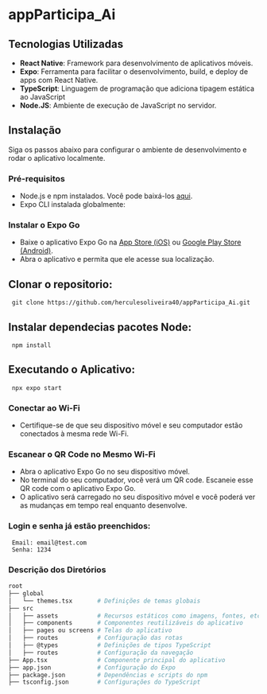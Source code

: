 # appParticipa_Ai

## Tecnologias Utilizadas

- **React Native**: Framework para desenvolvimento de aplicativos móveis.
- **Expo**: Ferramenta para facilitar o desenvolvimento, build, e deploy de apps com React Native.
- **TypeScript**: Linguagem de programação que adiciona tipagem estática ao JavaScript
- **Node.JS**: Ambiente de execução de JavaScript no servidor.

## Instalação

Siga os passos abaixo para configurar o ambiente de desenvolvimento e rodar o aplicativo localmente.

### Pré-requisitos

- Node.js e npm instalados. Você pode baixá-los [aqui](https://nodejs.org/).
- Expo CLI instalada globalmente:



### Instalar o Expo Go

- Baixe o aplicativo Expo Go na [App Store (iOS)](https://apps.apple.com/app/expo-go/id982107779) ou [Google Play Store (Android)](https://play.google.com/store/apps/details?id=host.exp.exponent).
- Abra o aplicativo e permita que ele acesse sua localização.


## Clonar o repositorio: 
```
 git clone https://github.com/herculesoliveira40/appParticipa_Ai.git
```

## Instalar dependecias pacotes Node:
```
 npm install
```

## Executando o Aplicativo:
```
 npx expo start
```

### Conectar ao Wi-Fi

- Certifique-se de que seu dispositivo móvel e seu computador estão conectados à mesma rede Wi-Fi.

### Escanear o QR Code no Mesmo Wi-Fi

- Abra o aplicativo Expo Go no seu dispositivo móvel.
- No terminal do seu computador, você verá um QR code. Escaneie esse QR code com o aplicativo Expo Go.
- O aplicativo será carregado no seu dispositivo móvel e você poderá ver as mudanças em tempo real enquanto desenvolve.


### Login e senha já estão preenchidos:
```
 Email: email@test.com 
 Senha: 1234
```



### Descrição dos Diretórios

```bash
root
├── global
│   └── themes.tsx       # Definições de temas globais
├── src
│   ├── assets           # Recursos estáticos como imagens, fontes, etc.
│   ├── components       # Componentes reutilizáveis do aplicativo
│   ├── pages ou screens # Telas do aplicativo
│   ├── routes           # Configuração das rotas
│   ├── @types           # Definições de tipos TypeScript
│   ├── routes           # Configuração da navegação
├── App.tsx              # Componente principal do aplicativo
├── app.json             # Configuração do Expo
├── package.json         # Dependências e scripts do npm
├── tsconfig.json        # Configurações do TypeScript

